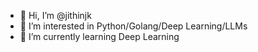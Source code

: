 - 👋 Hi, I’m @jithinjk
- 👀 I’m interested in Python/Golang/Deep Learning/LLMs
- 🌱 I’m currently learning Deep Learning

<!---
jithinjk/jithinjk is a ✨ special ✨ repository because its `README.md` (this file) appears on your GitHub profile.
You can click the Preview link to take a look at your changes.
--->
